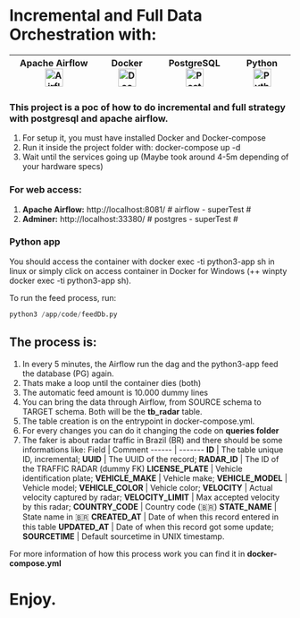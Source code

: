 # Incremental and Full Data Orchestration with:

Apache Airflow <img src="https://encrypted-tbn0.gstatic.com/images?q=tbn:ANd9GcT3EBBk3qLHKH6OVNKK7jtfe-cHnrgQFYqv0g&usqp=CAU" alt="Airflow" width="32" height="32"/> | Docker <img src="https://www.rorymon.com/blog/wp-content/uploads/2016/10/large_v-trans.png" alt="Docker" width="32" height="32"/> | PostgreSQL <img src="https://upload.wikimedia.org/wikipedia/commons/thumb/2/29/Postgresql_elephant.svg/1200px-Postgresql_elephant.svg.png" alt="PostgreSQL" width="32" height="32"/> | Python <img src="https://aumoraes.com/blog/wp-content/uploads/2021/09/python_original_logo.png" alt="Python" width="32" height="32"/>
------- | ------- | ------- | -------

### This project is a poc of how to do incremental and full strategy with postgresql and apache airflow.

1. For setup it, you must have installed Docker and Docker-compose
2. Run it inside the project folder with: docker-compose up -d
3. Wait until the services going up (Maybe took around 4-5m depending of your hardware specs)

### For web access:
1. <b>Apache Airflow:</b> http://localhost:8081/	# airflow - superTest #
2. <b>Adminer:</b> http://localhost:33380/			# postgres - superTest #

### Python app
You should access the container with docker exec -ti python3-app sh in linux or simply click on access container in Docker for Windows (++ winpty docker exec -ti python3-app sh).

To run the feed process, run: 
```python
python3 /app/code/feedDb.py
```

## The process is:
1. In every 5 minutes, the Airflow run the dag and the python3-app feed the database (PG) again.
2. Thats make a loop until the container dies (both)
3. The automatic feed amount is 10.000 dummy lines 
4. You can bring the data through Airflow, from SOURCE schema to TARGET schema. Both will be the <b>tb_radar</b> table.
5. The table creation is on the entrypoint in docker-compose.yml.
6. For every changes you can do it changing the code on <b>queries folder</b>
7. The faker is about radar traffic in Brazil (BR) and there should be some informations like:
	Field  | Comment
	------ | -------
	<b>ID</b> | The table unique ID, incremental;
	<b>UUID</b> | The UUID of the record;
	<b>RADAR_ID</b> | The ID of the TRAFFIC RADAR (dummy FK)
	<b>LICENSE_PLATE</b> | Vehicle identification plate;
	<b>VEHICLE_MAKE</b> | Vehicle make;
	<b>VEHICLE_MODEL</b> | Vehicle model;
	<b>VEHICLE_COLOR</b> | Vehicle color;
	<b>VELOCITY</b> | Actual velocity captured by radar;
	<b>VELOCITY_LIMIT</b> | Max accepted velocity by this radar;
	<b>COUNTRY_CODE</b> | Country code (🇧🇷)
	<b>STATE_NAME</b> | State name in 🇧🇷
	<b>CREATED_AT</b> | Date of when this record entered in this table
	<b>UPDATED_AT</b> | Date of when this record got some update;
	<b>SOURCETIME</b> | Default sourcetime in UNIX timestamp.

For more information of how this process work you can find it in <b>docker-compose.yml</b>

# Enjoy.